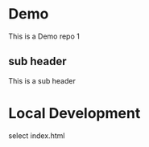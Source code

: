 # Demo

This is a Demo repo 1

## sub header

This is a sub header

# Local Development

select index.html
